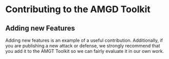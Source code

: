 # Contributing to the AMGD Toolkit

## Adding new Features

Adding new features is an example of a useful contribution. Additionally, if you are publishing a new attack or defense,
we strongly recommend that you add it to the AMGT Toolkit so we can fairly evaluate it in our own work.
